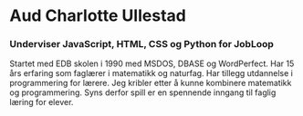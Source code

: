 # Aud Charlotte Ullestad

### Underviser JavaScript, HTML, CSS og Python for JobLoop

Startet med EDB skolen i 1990 med MSDOS, DBASE og WordPerfect. Har 15 års erfaring som faglærer i matematikk og naturfag. Har tillegg utdannelse i programmering for lærere. Jeg kribler etter å kunne kombinere matematikk og programmering. Syns derfor spill er en spennende inngang til faglig læring for elever.
